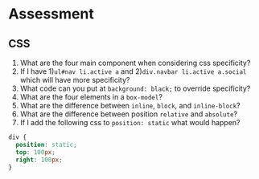 # Assessment

## CSS
1. What are the four main component when considering css specificity?
1. If I have 1)`ul#nav li.active a` and 2)`div.navbar li.active a.social` which will have more specificity?
1. What code can you put at `background: black;` to override specificity?
1. What are the four elements in a `box-model`?
1. What are the difference between `inline`, `block`, and `inline-block`?
1. What are the difference between position `relative` and `absolute`?
1. If I add the following css to `position: static` what would happen?

  ``` css
  div {
    position: static;
    top: 100px;
    right: 100px;
  }
  ```
